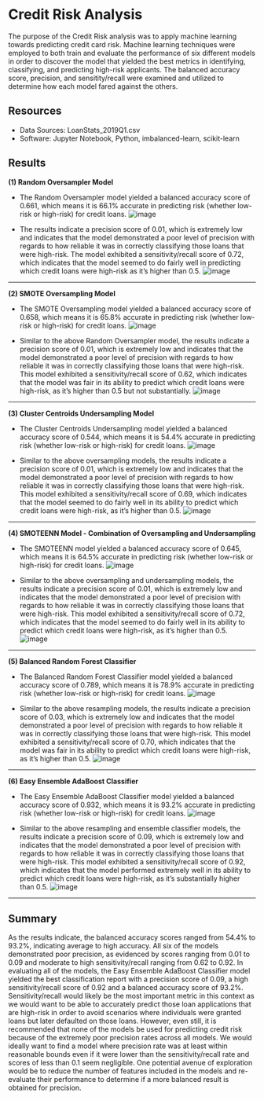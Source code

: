# Credit Risk Analysis

The purpose of the Credit Risk analysis was to apply machine learning towards predicting credit card risk. Machine learning techniques were employed to both train and evaluate the performance of six different models in order to discover the model that yielded the best metrics in identifying, classifying, and predicting high-risk applicants. The balanced accuracy score, precision, and sensitity/recall were examined and utilized to determine how each model fared against the others. 

## Resources
- Data Sources: LoanStats_2019Q1.csv 
- Software: Jupyter Notebook, Python, imbalanced-learn, scikit-learn

## Results

**(1) Random Oversampler Model**
  - The Random Oversampler model yielded a balanced accuracy score of 0.661, which means it is 66.1% accurate in predicting risk (whether low-risk or high-risk) for credit loans. 
  ![image](https://user-images.githubusercontent.com/85533099/145699918-ef68a3e1-3458-4bde-9e1a-6e1a7d71de7d.png)
  
  - The results indicate a precision score of 0.01, which is extremely low and indicates that the model demonstrated a poor level of precision with regards to how reliable it was in correctly classifying those loans that were high-risk. The model exhibited a sensitivity/recall score of 0.72, which indicates that the model seemed to do fairly well in predicting which credit loans were high-risk as it’s higher than 0.5. 
  ![image](https://user-images.githubusercontent.com/85533099/145699716-5a7e6a03-6c2d-46e4-9fe9-3e805b6f5add.png)

--------------------------------------------------------------------------------------------------------------------------------------

**(2) SMOTE Oversampling Model**
  - The SMOTE Oversampling model yielded a balanced accuracy score of 0.658, which means it is 65.8% accurate in predicting risk (whether low-risk or high-risk) for credit loans. 
  ![image](https://user-images.githubusercontent.com/85533099/145699952-4d941100-9d29-4a92-b0b6-ca000842acb1.png)


  - Similar to the above Random Oversampler model, the results indicate a precision score of 0.01, which is extremely low  and indicates that the model demonstrated a poor level of precision with regards to how reliable it was in correctly classifying those loans that were high-risk. This model exhibited a sensitivity/recall score of 0.62, which indicates that the model was fair in its ability to predict which credit loans were high-risk, as it’s higher than 0.5 but not substantially.
  ![image](https://user-images.githubusercontent.com/85533099/145699742-eb6f84a8-0732-4b1c-8a93-1e9cec702af0.png)

--------------------------------------------------------------------------------------------------------------------------------------

**(3) Cluster Centroids Undersampling Model**
  - The Cluster Centroids Undersampling model yielded a balanced accuracy score of 0.544, which means it is 54.4% accurate in predicting risk (whether low-risk or high-risk) for credit loans. 
  ![image](https://user-images.githubusercontent.com/85533099/145699970-2871052e-d576-46f7-97e0-7e00b1cd819c.png)
   
  - Similar to the above oversampling models, the results indicate a precision score of 0.01, which is extremely low  and indicates that the model demonstrated a poor level of precision with regards to how reliable it was in correctly classifying those loans that were high-risk. This model exhibited a sensitivity/recall score of 0.69, which indicates that the model seemed to do fairly well in its ability to predict which credit loans were high-risk, as it’s higher than 0.5.
  ![image](https://user-images.githubusercontent.com/85533099/145699777-801d83f7-7887-43c3-bb77-c56a692aa0fb.png)

--------------------------------------------------------------------------------------------------------------------------------------

**(4) SMOTEENN Model - Combination of Oversampling and Undersampling**
  - The SMOTEENN model yielded a balanced accuracy score of 0.645, which means it is 64.5% accurate in predicting risk (whether low-risk or high-risk) for credit loans. 
  ![image](https://user-images.githubusercontent.com/85533099/145699983-4d22cb8c-2596-49ab-82e0-858a684c5dde.png)

  - Similar to the above oversampling and undersampling models, the results indicate a precision score of 0.01, which is extremely low and indicates that the model demonstrated a poor level of precision with regards to how reliable it was in correctly classifying those loans that were high-risk. This model exhibited a sensitivity/recall score of 0.72, which indicates that the model seemed to do fairly well in its ability to predict which credit loans were high-risk, as it’s higher than 0.5.
  ![image](https://user-images.githubusercontent.com/85533099/145699837-b5756c52-aa6e-4b0a-8ba7-2cd7099bc03c.png)

--------------------------------------------------------------------------------------------------------------------------------------

**(5) Balanced Random Forest Classifier**
  - The Balanced Random Forest Classifier model yielded a balanced accuracy score of 0.789, which means it is 78.9% accurate in predicting risk (whether low-risk or high-risk) for credit loans. 
  ![image](https://user-images.githubusercontent.com/85533099/145699994-c3d2d637-639b-490f-a89a-14e65af509e8.png)

  - Similar to the above resampling models, the results indicate a precision score of 0.03, which is extremely low  and indicates that the model demonstrated a poor level of precision with regards to how reliable it was in correctly classifying those loans that were high-risk. This model exhibited a sensitivity/recall score of 0.70, which indicates that the model was fair in its ability to predict which credit loans were high-risk, as it’s higher than 0.5.
  ![image](https://user-images.githubusercontent.com/85533099/145699861-dbe0a75f-634f-430e-88c8-60ef09c815ac.png)

--------------------------------------------------------------------------------------------------------------------------------------

**(6) Easy Ensemble AdaBoost Classifier**
  - The Easy Ensemble AdaBoost Classifier model yielded a balanced accuracy score of 0.932, which means it is 93.2% accurate in predicting risk (whether low-risk or high-risk) for credit loans. 
  ![image](https://user-images.githubusercontent.com/85533099/145700003-e6f79e63-3531-4a2f-84b9-7658873c2c66.png)

  - Similar to the above resampling and ensemble classifier models, the results indicate a precision score of 0.09, which is extremely low and indicates that the model demonstrated a poor level of precision with regards to how reliable it was in correctly classifying those loans that were high-risk. This model exhibited a sensitivity/recall score of 0.92, which indicates that the model performed extremely well in its ability to predict which credit loans were high-risk, as it’s substantially higher than 0.5.
  ![image](https://user-images.githubusercontent.com/85533099/145699896-93c0e170-6049-449a-95ac-93fb7f16933a.png)

--------------------------------------------------------------------------------------------------------------------------------------

## Summary
As the results indicate, the balanced accuracy scores ranged from 54.4% to 93.2%, indicating average to high accuracy. All six of the models demonstrated poor precision, as evidenced by scores ranging from 0.01 to 0.09 and moderate to high sensitivity/recall ranging from 0.62 to 0.92. In evaluating all of the models, the Easy Ensemble AdaBoost Classifier model yielded the best classification report with a precision score of 0.09, a high sensitivity/recall score of 0.92 and a balanced accuracy score of 93.2%. Sensitivity/recall would likely be the most important metric in this context as we would want to be able to accurately predict those loan applications that are high-risk in order to avoid scenarios where individuals were granted loans but later defaulted on those loans. However, even still, it is recommended that none of the models be used for predicting credit risk because of the extremely poor precision rates across all models. We would ideally want to find a model where precision rate was at least within reasonable bounds even if it were lower than the sensitivity/recall rate and scores of less than 0.1 seem negligible. One potential avenue of exploration would be to reduce the number of features included in the models and re-evaluate their performance to determine if a more balanced result is obtained for precision.   
